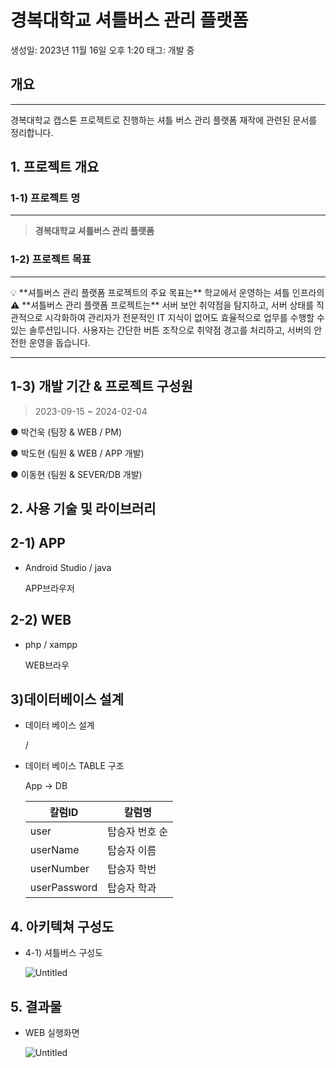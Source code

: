 # 경복대학교 셔틀버스 관리 플랫폼

생성일: 2023년 11월 16일 오후 1:20
태그: 개발 중

## 개요

---

경복대학교 캡스톤 프로젝트로 진행하는 셔틀 버스 관리 플랫폼 재작에 관련된 문서를 정리합니다.

## 1. 프로젝트 개요

### 1-1) 프로젝트 명

---

> **경복대학교 셔틀버스 관리 플랫폼**
> 

### 1-2) 프로젝트 목표

---

<aside>
💡 **셔틀버스 관리 플랫폼 프로젝트의 주요 목표는** 학교에서 운영하는 셔틀 인프라의

</aside>

<aside>
⚠️ **셔틀버스 관리 플랫폼 프로젝트는** 서버 보안 취약점을 탐지하고, 서버 상태를 직관적으로 시각화하여 관리자가 전문적인 IT 지식이 없어도 효율적으로 업무를 수행할 수 있는 솔루션입니다. 사용자는 간단한 버튼 조작으로 취약점 경고를 처리하고, 서버의 안전한 운영을 돕습니다.

</aside>

---

## 1-3) 개발 기간 & 프로젝트 구성원

> 2023-09-15 ~ 2024-02-04
> 

● 박건욱 (팀장 & WEB / PM)

● 박도현 (팀원 & WEB / APP 개발)

● 이동현  (팀원 & SEVER/DB 개발)

## 2. 사용 기술 및 라이브러리

## 2-1) APP

- Android Studio / java
    
    APP브라우저
    

## 2-2) WEB

- php / xampp
    
    WEB브라우
    

## 3)데이터베이스 설계

- 데이터 베이스 설계
    
    
    /
    
- 데이터 베이스 TABLE 구조
    
    App → DB
    
    | 칼럼ID | 칼럼명 |
    | --- | --- |
    | user | 탑승자 번호 순 |
    | userName | 탑승자 이름 |
    | userNumber | 탑승자 학번 |
    | userPassword | 탑승자 학과 |

## 4. 아키텍쳐 구성도

- 4-1) 셔틀버스 구성도
    
    ![Untitled](%E1%84%80%E1%85%A7%E1%86%BC%E1%84%87%E1%85%A9%E1%86%A8%E1%84%83%E1%85%A2%E1%84%92%E1%85%A1%E1%86%A8%E1%84%80%E1%85%AD%20%E1%84%89%E1%85%A7%E1%84%90%E1%85%B3%E1%86%AF%E1%84%87%E1%85%A5%E1%84%89%E1%85%B3%20%E1%84%80%E1%85%AA%E1%86%AB%E1%84%85%E1%85%B5%20%E1%84%91%E1%85%B3%E1%86%AF%E1%84%85%E1%85%A2%E1%86%BA%E1%84%91%E1%85%A9%E1%86%B7%20e3db806197114321be63ef5ce80e0a84/Untitled.png)
    

## 5. 결과물

- WEB 실행화면
    
    ![Untitled](%E1%84%80%E1%85%A7%E1%86%BC%E1%84%87%E1%85%A9%E1%86%A8%E1%84%83%E1%85%A2%E1%84%92%E1%85%A1%E1%86%A8%E1%84%80%E1%85%AD%20%E1%84%89%E1%85%A7%E1%84%90%E1%85%B3%E1%86%AF%E1%84%87%E1%85%A5%E1%84%89%E1%85%B3%20%E1%84%80%E1%85%AA%E1%86%AB%E1%84%85%E1%85%B5%20%E1%84%91%E1%85%B3%E1%86%AF%E1%84%85%E1%85%A2%E1%86%BA%E1%84%91%E1%85%A9%E1%86%B7%20e3db806197114321be63ef5ce80e0a84/Untitled%201.png)
